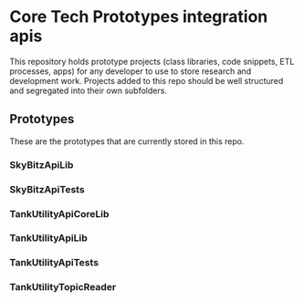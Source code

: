 # Core Tech Prototypes integration apis

This repository holds prototype projects (class libraries, code snippets, ETL processes, apps) for any developer to use to store research and development work.  Projects added to this repo should be well structured and segregated into their own subfolders.  

## Prototypes

These are the prototypes that are currently stored in this repo.

###  SkyBitzApiLib

###  SkyBitzApiTests

###  TankUtilityApiCoreLib

###  TankUtilityApiLib

###  TankUtilityApiTests

###  TankUtilityTopicReader

